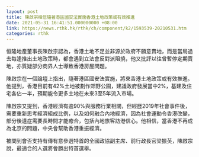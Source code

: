 ```yaml
---
layout: post
title: 陳啟宗相信隨著港區國安法實施香港土地政策或有效推進
date: 2021-05-31 16:41:51.000000000 +08:00
link: https://news.rthk.hk/rthk/ch/component/k2/1593539-20210531.htm
categories: rthk
---
```


恒隆地產董事長陳啟宗認為，香港土地不足並非源於政府不願意賣地，而是當局過去每逢推出土地政策時，都會遇到立法會反對派阻撓，他又批評以往曾暫停定期賣地，亦質疑部分商界人士導致香港房屋問題。

陳啟宗在一個論壇上指出，隨著港區國安法實施，將來香港土地政策或有效推進。他提到，香港目前有42%土地被劃作郊野公園，建議政府發展當中2%，基建及住宅各佔一半，預期能令更多土地在未來3至5年流入市場。

陳啟宗又提到，香港經濟有逾90%與服務行業相關，但經歷2019年社會事件後，需要重新思考經濟組成比例，以及如何融合內地經濟，因為社會運動令香港改變，部分後遺症需要長時間才能癒合，包括內地旅客訪港信心。他相信，當香港不再成為北京的問題，中央會幫助香港重振經濟。

被問到會否支持有傳有意參選特首的全國政協副主席、前行政長官梁振英，陳啟宗說，最適合的人選將會勝出特首選舉。
